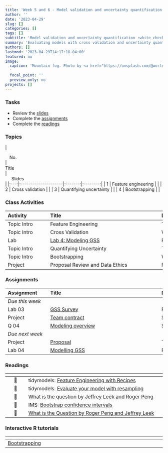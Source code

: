 ```yaml
---
title: 'Week 5 and 6 - Model validation and uncertainty quantification'
author: ''
date: '2023-04-29'
slug: []
categories: []
tags: []
subtitle: 'Model validation and uncertainty quantification :white_check_mark:'
summary: 'Evaluating models with cross validation and uncertainty quantification with bootstrap confidence intervals.'
authors: []
lastmod: '2023-04-29T14:17:18-04:00'
featured: no
image:
  caption: 'Mountain fog. Photo by <a href="https://unsplash.com/@worldsbetweenlines?utm_source=unsplash&utm_medium=referral&utm_content=creditCopyText">Patrick Hendry</a> on <a href="https://unsplash.com/s/photos/maine-fog-boat?utm_source=unsplash&utm_medium=referral&utm_content=creditCopyText">Unsplash</a>
  '
  focal_point: ''
  preview_only: no
projects: []
---
```


### Tasks

- Review the [slides](/post/05-week/#topics)
- Complete the [assignments](/post/05-week/#assignments)
- Complete the [readings](/post/05-week/#readings)


### Topics


<!-- | <div style="width:50px;text-align:center">No.</div> | <div style="width:250px;text-align:left">Title</div> | <div style="width:80px;text-align:center">YouTube</div> |  <div style="width:80px;text-align:center">Slides</div> | <div style="width:80px;text-align:center">Length</div> | -->
<!-- |:---:|:---------------------|:-------:|:-----------:|:--------:|:------:| -->
<!-- | 1 | Cross validation | [<span style='color: red;'><i class='fab fa-youtube fa-lg'></i></span>](https://youtu.be/L1KfIISmUT4) | [<span style='color: #4b5357;'><i class='fas fa-desktop fa-lg'></i></span>](https://laurielbaker.github.io/DCS-210/course-materials/slides/u4-d09-cross-validation/u4-d09-cross-validation.html#1) | 44:20 |  -->
<!-- | 2 | Quantifying uncertainty | [<span style='color: red;'><i class='fab fa-youtube fa-lg'></i></span>](https://youtu.be/LYpKrtZmQtI) | [<span style='color: #4b5357;'><i class='fas fa-desktop fa-lg'></i></span>](https://laurielbaker.github.io/DCS-210/course-materials/slides/u4-d10-quantify-uncertainty/u4-d10-quantify-uncertainty.html#1) | 28:50 | -->
<!-- | 3 | Bootstrapping | [<span style='color: red;'><i class='fab fa-youtube fa-lg'></i></span>](https://youtu.be/bdqpI3iVOso) | [<span style='color: #4b5357;'><i class='fas fa-desktop fa-lg'></i></span>](https://laurielbaker.github.io/DCS-210/course-materials/slides/u4-d11-bootstrap/u4-d11-bootstrap.html#1) | 15:06 |  -->

| <div style="width:50px;text-align:center">No.</div> | <div style="width:250px;text-align:left">Title</div> | <div style="width:80px;text-align:center">Slides</div> |
|:---:|:---------------------|:-------:|:--------:|
| 1 | Feature engineering | [<span style='color: #4b5357;'><i class='fas fa-desktop fa-lg'></i></span>](https://laurielbaker.github.io/DCS-210/course-materials/slides/u4-d08-feature-engineering/u4-d08-feature-engineering.html) |
| 2 | Cross validation | [<span style='color: #4b5357;'><i class='fas fa-desktop fa-lg'></i></span>](https://laurielbaker.github.io/DCS-210/course-materials/slides/u4-d09-cross-validation/u4-d09-cross-validation.html#1) | 
| 3 | Quantifying uncertainty | [<span style='color: #4b5357;'><i class='fas fa-desktop fa-lg'></i></span>](https://laurielbaker.github.io/DCS-210/course-materials/slides/u4-d10-quantify-uncertainty/u4-d10-quantify-uncertainty.html#1) |
| 4 | Bootstrapping | [<span style='color: #4b5357;'><i class='fas fa-desktop fa-lg'></i></span>](https://laurielbaker.github.io/DCS-210/course-materials/slides/u4-d11-bootstrap/u4-d11-bootstrap.html#1) |


### Class Activities

| <div style="width:120px;text-align:left">Activity</div> | <div style="width:340px;text-align:left">Title</div> | <div style="width:200px;text-align:left">Date</div> |
|:---|:---|:---|
| Topic Intro | Feature Engineering | Tue, 2 May |
| Topic Intro | Cross Validation | Wed, 3 May |
| Lab | [Lab 4: Modeling GSS](https://laurielbaker.github.io/DCS-210/course-materials/hw-instructions/hw-09/hw-09-modeling-gss.html) | Fri, 5 May | 
| Topic Intro | Quantifying Uncertainty | Tue, 9 May |
| Topic Intro | Bootstrapping | Wed, 10 May |
| Project | Proposal Review and Data Ethics | Fri, 12 May | 

### Assignments

| <div style="width:120px;text-align:left">Assignment</div> | <div style="width:340px;text-align:left">Title</div> | <div style="width:200px;text-align:left">Due</div> |
|:---|:---|:---|
| *Due this week* | | |
| Lab 03 | [GSS Survey](https://laurielbaker.github.io/DCS-210/course-materials/hw-instructions/hw-08/hw-08-exploring-gss.html) | Fri, 5 May 23:59 EST |
| Project| [Team contract](/#project) | Sat, 6 May 23:59 EST |
| Q 04 | [Modeling overview](https://laurie-the-student-baker.shinyapps.io/09-modeling-overview/#section-questions)  | Sun, 7 May 23:59 EST |
| *Due next week* | | |
| Project | [Proposal](/#project) | Thu, May 11, 23:59 EST|
| Lab 04 | [Modelling GSS](https://laurielbaker.github.io/DCS-210/course-materials/hw-instructions/hw-09/hw-09-modeling-gss.html)  | Fri, May 19, 23:59 EST |


### Readings

| <div style="width:50px"></div>  | <div style="width:420px"></div>  |  <div style="width:200px"></div> |
|:---:|:---|:---:|
| :page_facing_up: | tidymodels: [Feature Engineering with Recipes](https://www.tidymodels.org/start/recipes/) | **Required** |
| :page_facing_up: | tidymodels: [Evaluate your model with resampling](https://www.tidymodels.org/start/resampling/) | **Required** |
| :page_facing_up: | [What is the question by Jeffrey Leek and Roger Peng](https://www.science.org/doi/10.1126/science.aaa6146) | **Required** |
| :open_book: | IMS: [Bootstrap confidence intervals](https://openintro-ims.netlify.app/inference-applications.html?q=bootstrapping#inference-applications) | **Required** |
| :page_facing_up: | [What is the Question by Roger Peng and Jeffrey Leek](https://www.aaas.org/sites/default/files/Stats_What_Question_2015.pdf?g_zGQR5m3rDJqwXqJ3DxLI5pXZ3hNdHk) | **Required** |

### Interactive R tutorials

|  <div style="width:480px"></div>  |  <div style="width:200px"></div>  |
|:---|:---|
| [Bootstrapping](https://openintro.shinyapps.io/ims-05-infer-05/#section-rent-in-manhattan) | Bootstrapping Practice|


